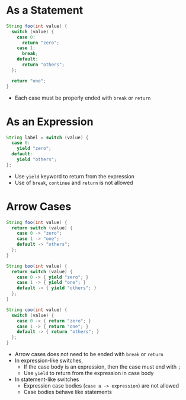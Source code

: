 # As a Statement

```java
String foo(int value) {
  switch (value) {
    case 0:
      return "zero";
    case 1:
      break;
    default:
      return "others";
  };

  return "one";
}
```

- Each case must be properly ended with `break` or `return`

# As an Expression

```java
String label = switch (value) {
  case 0:
    yield "zero";
  default:
    yield "others";
};
```

- Use `yield` keyword to return from the expression
- Use of `break`, `continue` and `return` is not allowed

# Arrow Cases

```java
String foo(int value) {
  return switch (value) {
    case 0 -> "zero";
    case 1 -> "one";
    default -> "others";
  };
}

String boo(int value) {
  return switch (value) {
    case 0 -> { yield "zero"; }
    case 1 -> { yield "one"; }
    default -> { yield "others"; }
  };
}

String coo(int value) {
  switch (value) {
    case 0 -> { return "zero"; }
    case 1 -> { return "one"; }
    default -> { return "others"; }
  };
}
```

- Arrow cases does not need to be ended with `break` or `return`
- In expression-like switches,
  - If the case body is an expression, then the case must end with `;`
  - Use `yield` to return from the expression in case body
- In statement-like switches
  - Expression case bodies (`case a -> expression`) are not allowed
  - Case bodies behave like statements
